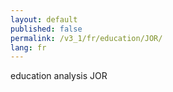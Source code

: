 ```yaml
---
layout: default
published: false
permalink: /v3_1/fr/education/JOR/
lang: fr
---
```


education analysis JOR

